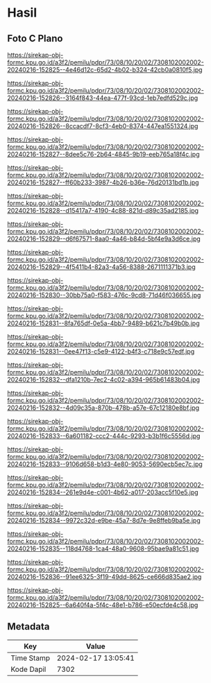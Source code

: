 # Hasil

## Foto C Plano

https://sirekap-obj-formc.kpu.go.id/a3f2/pemilu/pdpr/73/08/10/20/02/7308102002002-20240216-152825--4e46d12c-65d2-4b02-b324-42cb0a0810f5.jpg

https://sirekap-obj-formc.kpu.go.id/a3f2/pemilu/pdpr/73/08/10/20/02/7308102002002-20240216-152826--3164f843-44ea-477f-93cd-1eb7edfd529c.jpg

https://sirekap-obj-formc.kpu.go.id/a3f2/pemilu/pdpr/73/08/10/20/02/7308102002002-20240216-152826--8ccacdf7-8cf3-4eb0-8374-447ea1551324.jpg

https://sirekap-obj-formc.kpu.go.id/a3f2/pemilu/pdpr/73/08/10/20/02/7308102002002-20240216-152827--8dee5c76-2b64-4845-9b19-eeb765a18f4c.jpg

https://sirekap-obj-formc.kpu.go.id/a3f2/pemilu/pdpr/73/08/10/20/02/7308102002002-20240216-152827--ff60b233-3987-4b26-b36e-76d20131bd1b.jpg

https://sirekap-obj-formc.kpu.go.id/a3f2/pemilu/pdpr/73/08/10/20/02/7308102002002-20240216-152828--d15417a7-4190-4c88-821d-d89c35ad2185.jpg

https://sirekap-obj-formc.kpu.go.id/a3f2/pemilu/pdpr/73/08/10/20/02/7308102002002-20240216-152829--d6f67571-8aa0-4a46-b84d-5bf4e9a3d6ce.jpg

https://sirekap-obj-formc.kpu.go.id/a3f2/pemilu/pdpr/73/08/10/20/02/7308102002002-20240216-152829--4f5411b4-82a3-4a56-8388-2671111371b3.jpg

https://sirekap-obj-formc.kpu.go.id/a3f2/pemilu/pdpr/73/08/10/20/02/7308102002002-20240216-152830--30bb75a0-f583-476c-9cd8-71d46f036655.jpg

https://sirekap-obj-formc.kpu.go.id/a3f2/pemilu/pdpr/73/08/10/20/02/7308102002002-20240216-152831--8fa765df-0e5a-4bb7-9489-b621c7b49b0b.jpg

https://sirekap-obj-formc.kpu.go.id/a3f2/pemilu/pdpr/73/08/10/20/02/7308102002002-20240216-152831--0ee47f13-c5e9-4122-b4f3-c718e9c57edf.jpg

https://sirekap-obj-formc.kpu.go.id/a3f2/pemilu/pdpr/73/08/10/20/02/7308102002002-20240216-152832--dfa1210b-7ec2-4c02-a394-965b61483b04.jpg

https://sirekap-obj-formc.kpu.go.id/a3f2/pemilu/pdpr/73/08/10/20/02/7308102002002-20240216-152832--4d09c35a-870b-478b-a57e-67c12180e8bf.jpg

https://sirekap-obj-formc.kpu.go.id/a3f2/pemilu/pdpr/73/08/10/20/02/7308102002002-20240216-152833--6a601182-ccc2-444c-9293-b3b1f6c5556d.jpg

https://sirekap-obj-formc.kpu.go.id/a3f2/pemilu/pdpr/73/08/10/20/02/7308102002002-20240216-152833--9106d658-b1d3-4e80-9053-5690ecb5ec7c.jpg

https://sirekap-obj-formc.kpu.go.id/a3f2/pemilu/pdpr/73/08/10/20/02/7308102002002-20240216-152834--261e9d4e-c001-4b62-a017-203acc5f10e5.jpg

https://sirekap-obj-formc.kpu.go.id/a3f2/pemilu/pdpr/73/08/10/20/02/7308102002002-20240216-152834--9972c32d-e9be-45a7-8d7e-9e8ffeb9ba5e.jpg

https://sirekap-obj-formc.kpu.go.id/a3f2/pemilu/pdpr/73/08/10/20/02/7308102002002-20240216-152835--118d4768-1ca4-48a0-9608-95bae9a81c51.jpg

https://sirekap-obj-formc.kpu.go.id/a3f2/pemilu/pdpr/73/08/10/20/02/7308102002002-20240216-152836--91ee6325-3f19-49dd-8625-ce666d835ae2.jpg

https://sirekap-obj-formc.kpu.go.id/a3f2/pemilu/pdpr/73/08/10/20/02/7308102002002-20240216-152825--6a640f4a-5f4c-48e1-b786-e50ecfde4c58.jpg


## Metadata

| Key        | Value               |
| ---------- | ------------------- |
| Time Stamp | 2024-02-17 13:05:41 |
| Kode Dapil | 7302                |



